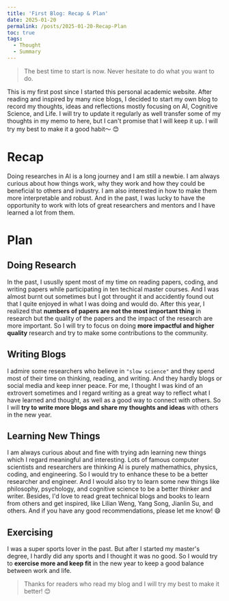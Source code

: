 ```yaml
---
title: 'First Blog: Recap & Plan'
date: 2025-01-20
permalink: /posts/2025-01-20-Recap-Plan
toc: true
tags:
  - Thought
  - Summary
---
```

> The best time to start is now. Never hesitate to do what you want to do.

This is my first post since I started this personal academic website. After reading and inspired by many nice blogs, I decided to start my own blog to record my thoughts, ideas and reflections mostly focusing on AI, Cognitive Science, and Life. I will try to update it regularly as well transfer some of my thoughts in my memo to here, but I can't promise that I will keep it up. I will try my best to make it a good habit～ 😊

# Recap

Doing researches in AI is a long journey and I am still a newbie. I am always curious about how things work, why they work and how they could be beneficial to others and industry. I am also interested in how to make them more interpretable and robust. And in the past, I was lucky to have the opportunity to work with lots of great researchers and mentors and I have learned a lot from them.

# Plan

## Doing Research
In the past, I ususlly spent most of my time on reading papers, coding, and writing papers while participating in ten techical master courses. And I was almost burnt out sometimes but I got throught it and accidently found out that I quite enjoyed in what I was doing and would do. After this year, I realized that **numbers of papers are not the most important thing** in research but the quality of the papers and the impact of the research are more important. So I will try to focus on doing **more impactful and higher quality** research and try to make some contributions to the community.

## Writing Blogs
I admire some researchers who believe in `"slow science"` and they spend most of their time on thinking, reading, and writing. And they hardly blogs or social media and keep inner peace. For me, I thought I was kind of an extrovert sometimes and I regard writing as a great way to reflect what I have learned and thought, as well as a good way to connect with others. So I will **try to write more blogs and share my thoughts and ideas** with others in the new year.

## Learning New Things
I am always curious about and fine with trying adn learning new things which I regard meaningful and interesting. Lots of famous computer scientists and researchers are thinking AI is purely mathemathics, physics, coding, and engineering. So I would try to enhance these to be a better researcher and engineer. And I would also try to learn some new things like philosophy, psychology, and cognitive science to be a better thinker and writer. Besides, I'd love to read great technical blogs and books to learn from others and get inspired, like Lilian Weng, Yang Song, Jianlin Su, and others. And if you have any good recommendations, please let me know! 😄

## Exercising
I was a super sports lover in the past. But after I started my master's degree, I hardly did any sports and I thought it was no good. So I would try to **exercise more and keep fit** in the new year to keep a good balance between work and life.

> Thanks for readers who read my blog and I will try my best to make it better! 😊